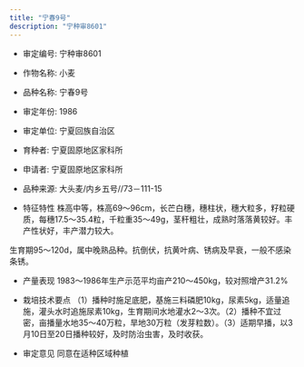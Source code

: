 ```yaml
---
title: "宁春9号"
description: "宁种审8601"
---
```

* 审定编号:  宁种审8601

*  作物名称:  小麦

*  品种名称:  宁春9号

*  审定年份:  1986

*  审定单位:  宁夏回族自治区

* 育种者:  宁夏固原地区家科所

*  申请者:  宁夏固原地区家科所

*  品种来源:  大头麦/内乡五号//73－111-15

*  特征特性
株高中等，株高69～96cm，长芒白穗，穗柱状，穗大粒多，籽粒硬质，每穗17.5～35.4粒，千粒重35～49g，茎秆粗壮，成熟时落落黄较好。丰产性状好，丰产潜力较大。
生育期95～120d，属中晚熟品种。抗倒伏，抗黄叶病、锈病及早衰，一般不感染条锈。


*  产量表现
1983～1986年生产示范平均亩产210～450kg，较对照增产31.2%

*  栽培技术要点
（1）播种时施足底肥，基施三料磷肥10kg，尿素5kg，适量追施，灌头水时追施尿素10kg，生育期间水地灌水2～3次。（2）播种不宜过密，亩播量水地35～40万粒，旱地30万粒（发芽粒数）。（3）适期早播，以3月10日至20日播种较好，及时防治虫害，及时收获。

*  审定意见
同意在适种区域种植
